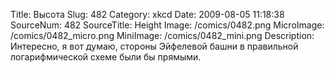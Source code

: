 Title: Высота 
Slug: 482 
Category: xkcd 
Date: 2009-08-05 11:18:38 
SourceNum: 482 
SourceTitle: Height 
Image: /comics/0482.png 
MicroImage: /comics/0482_micro.png 
MiniImage: /comics/0482_mini.png 
Description: Интересно, я вот думаю, стороны Эйфелевой башни в правильной логарифмической схеме были бы прямыми. 

